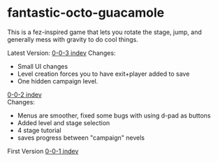 # fantastic-octo-guacamole
This is a fez-inspired game that lets you rotate the stage, jump, and generally mess with gravity to do cool things.



Latest Version: [0-0-3 indev](http://www.mediafire.com/download/bif9yai6o70w4me/not_Data_0-0-3a.zip)
Changes:
 * Small UI changes
 * Level creation forces you to have exit+player added to save
 * One hidden campaign level.

[0-0-2 indev](http://www.mediafire.com/download/7dxmoho9zkuaoto/not_Data0-0-2a.zip)  
Changes: 
  * Menus are smoother, fixed some bugs with using d-pad as buttons
  * Added level and stage selection
  * 4 stage tutorial
  * saves progress between "campaign" nevels

First Version [0-0-1 indev](http://www.mediafire.com/download/37n12eh7mhsdod3/not_Data0-0-1a.zip)
